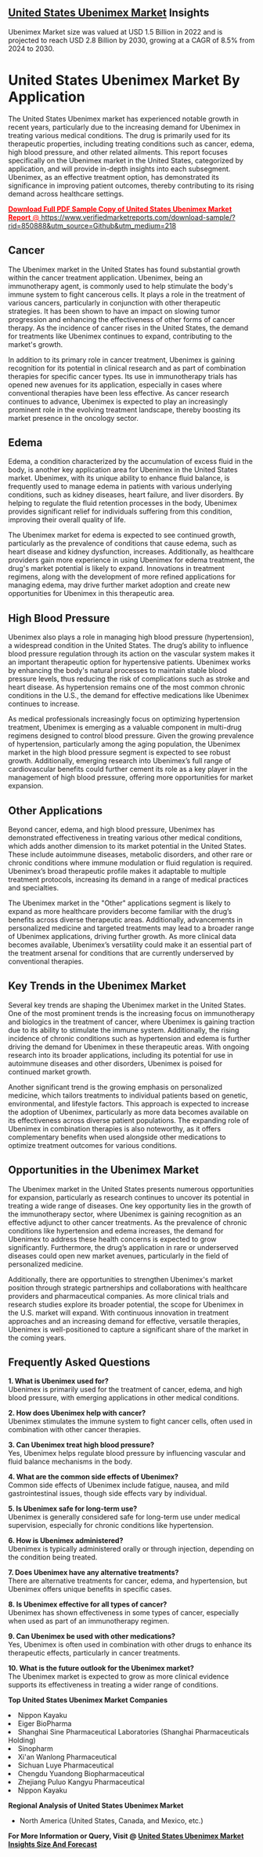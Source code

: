 <h2><a href="https://www.verifiedmarketreports.com/download-sample/?rid=850888&amp;utm_source=Github&amp;utm_medium=218" target="_blank">United States Ubenimex Market</a> Insights</h2><p>Ubenimex Market size was valued at USD 1.5 Billion in 2022 and is projected to reach USD 2.8 Billion by 2030, growing at a CAGR of 8.5% from 2024 to 2030.</p><p><h1>United States Ubenimex Market By Application</h1> <p>The United States Ubenimex market has experienced notable growth in recent years, particularly due to the increasing demand for Ubenimex in treating various medical conditions. The drug is primarily used for its therapeutic properties, including treating conditions such as cancer, edema, high blood pressure, and other related ailments. This report focuses specifically on the Ubenimex market in the United States, categorized by application, and will provide in-depth insights into each subsegment. Ubenimex, as an effective treatment option, has demonstrated its significance in improving patient outcomes, thereby contributing to its rising demand across healthcare settings.</p> <p><a href="#download"><p><span class=""><span style="color: #ff0000;"><strong>Download Full PDF Sample Copy of United States Ubenimex Market Report</strong> @ </span><a href="https://www.verifiedmarketreports.com/download-sample/?rid=850888&amp;utm_source=Github&amp;utm_medium=218" target="_blank">https://www.verifiedmarketreports.com/download-sample/?rid=850888&amp;utm_source=Github&amp;utm_medium=218</a></span></p></a></p> <h2>Cancer</h2> <p>The Ubenimex market in the United States has found substantial growth within the cancer treatment application. Ubenimex, being an immunotherapy agent, is commonly used to help stimulate the body's immune system to fight cancerous cells. It plays a role in the treatment of various cancers, particularly in conjunction with other therapeutic strategies. It has been shown to have an impact on slowing tumor progression and enhancing the effectiveness of other forms of cancer therapy. As the incidence of cancer rises in the United States, the demand for treatments like Ubenimex continues to expand, contributing to the market's growth.</p> <p>In addition to its primary role in cancer treatment, Ubenimex is gaining recognition for its potential in clinical research and as part of combination therapies for specific cancer types. Its use in immunotherapy trials has opened new avenues for its application, especially in cases where conventional therapies have been less effective. As cancer research continues to advance, Ubenimex is expected to play an increasingly prominent role in the evolving treatment landscape, thereby boosting its market presence in the oncology sector.</p> <h2>Edema</h2> <p>Edema, a condition characterized by the accumulation of excess fluid in the body, is another key application area for Ubenimex in the United States market. Ubenimex, with its unique ability to enhance fluid balance, is frequently used to manage edema in patients with various underlying conditions, such as kidney diseases, heart failure, and liver disorders. By helping to regulate the fluid retention processes in the body, Ubenimex provides significant relief for individuals suffering from this condition, improving their overall quality of life.</p> <p>The Ubenimex market for edema is expected to see continued growth, particularly as the prevalence of conditions that cause edema, such as heart disease and kidney dysfunction, increases. Additionally, as healthcare providers gain more experience in using Ubenimex for edema treatment, the drug's market potential is likely to expand. Innovations in treatment regimens, along with the development of more refined applications for managing edema, may drive further market adoption and create new opportunities for Ubenimex in this therapeutic area.</p> <h2>High Blood Pressure</h2> <p>Ubenimex also plays a role in managing high blood pressure (hypertension), a widespread condition in the United States. The drug’s ability to influence blood pressure regulation through its action on the vascular system makes it an important therapeutic option for hypertensive patients. Ubenimex works by enhancing the body's natural processes to maintain stable blood pressure levels, thus reducing the risk of complications such as stroke and heart disease. As hypertension remains one of the most common chronic conditions in the U.S., the demand for effective medications like Ubenimex continues to increase.</p> <p>As medical professionals increasingly focus on optimizing hypertension treatment, Ubenimex is emerging as a valuable component in multi-drug regimens designed to control blood pressure. Given the growing prevalence of hypertension, particularly among the aging population, the Ubenimex market in the high blood pressure segment is expected to see robust growth. Additionally, emerging research into Ubenimex’s full range of cardiovascular benefits could further cement its role as a key player in the management of high blood pressure, offering more opportunities for market expansion.</p> <h2>Other Applications</h2> <p>Beyond cancer, edema, and high blood pressure, Ubenimex has demonstrated effectiveness in treating various other medical conditions, which adds another dimension to its market potential in the United States. These include autoimmune diseases, metabolic disorders, and other rare or chronic conditions where immune modulation or fluid regulation is required. Ubenimex’s broad therapeutic profile makes it adaptable to multiple treatment protocols, increasing its demand in a range of medical practices and specialties.</p> <p>The Ubenimex market in the "Other" applications segment is likely to expand as more healthcare providers become familiar with the drug’s benefits across diverse therapeutic areas. Additionally, advancements in personalized medicine and targeted treatments may lead to a broader range of Ubenimex applications, driving further growth. As more clinical data becomes available, Ubenimex’s versatility could make it an essential part of the treatment arsenal for conditions that are currently underserved by conventional therapies.</p> <h2>Key Trends in the Ubenimex Market</h2> <p>Several key trends are shaping the Ubenimex market in the United States. One of the most prominent trends is the increasing focus on immunotherapy and biologics in the treatment of cancer, where Ubenimex is gaining traction due to its ability to stimulate the immune system. Additionally, the rising incidence of chronic conditions such as hypertension and edema is further driving the demand for Ubenimex in these therapeutic areas. With ongoing research into its broader applications, including its potential for use in autoimmune diseases and other disorders, Ubenimex is poised for continued market growth.</p> <p>Another significant trend is the growing emphasis on personalized medicine, which tailors treatments to individual patients based on genetic, environmental, and lifestyle factors. This approach is expected to increase the adoption of Ubenimex, particularly as more data becomes available on its effectiveness across diverse patient populations. The expanding role of Ubenimex in combination therapies is also noteworthy, as it offers complementary benefits when used alongside other medications to optimize treatment outcomes for various conditions.</p> <h2>Opportunities in the Ubenimex Market</h2> <p>The Ubenimex market in the United States presents numerous opportunities for expansion, particularly as research continues to uncover its potential in treating a wide range of diseases. One key opportunity lies in the growth of the immunotherapy sector, where Ubenimex is gaining recognition as an effective adjunct to other cancer treatments. As the prevalence of chronic conditions like hypertension and edema increases, the demand for Ubenimex to address these health concerns is expected to grow significantly. Furthermore, the drug’s application in rare or underserved diseases could open new market avenues, particularly in the field of personalized medicine.</p> <p>Additionally, there are opportunities to strengthen Ubenimex's market position through strategic partnerships and collaborations with healthcare providers and pharmaceutical companies. As more clinical trials and research studies explore its broader potential, the scope for Ubenimex in the U.S. market will expand. With continuous innovation in treatment approaches and an increasing demand for effective, versatile therapies, Ubenimex is well-positioned to capture a significant share of the market in the coming years.</p> <h2>Frequently Asked Questions</h2> <p><strong>1. What is Ubenimex used for?</strong><br> Ubenimex is primarily used for the treatment of cancer, edema, and high blood pressure, with emerging applications in other medical conditions.</p> <p><strong>2. How does Ubenimex help with cancer?</strong><br> Ubenimex stimulates the immune system to fight cancer cells, often used in combination with other cancer therapies.</p> <p><strong>3. Can Ubenimex treat high blood pressure?</strong><br> Yes, Ubenimex helps regulate blood pressure by influencing vascular and fluid balance mechanisms in the body.</p> <p><strong>4. What are the common side effects of Ubenimex?</strong><br> Common side effects of Ubenimex include fatigue, nausea, and mild gastrointestinal issues, though side effects vary by individual.</p> <p><strong>5. Is Ubenimex safe for long-term use?</strong><br> Ubenimex is generally considered safe for long-term use under medical supervision, especially for chronic conditions like hypertension.</p> <p><strong>6. How is Ubenimex administered?</strong><br> Ubenimex is typically administered orally or through injection, depending on the condition being treated.</p> <p><strong>7. Does Ubenimex have any alternative treatments?</strong><br> There are alternative treatments for cancer, edema, and hypertension, but Ubenimex offers unique benefits in specific cases.</p> <p><strong>8. Is Ubenimex effective for all types of cancer?</strong><br> Ubenimex has shown effectiveness in some types of cancer, especially when used as part of an immunotherapy regimen.</p> <p><strong>9. Can Ubenimex be used with other medications?</strong><br> Yes, Ubenimex is often used in combination with other drugs to enhance its therapeutic effects, particularly in cancer treatments.</p> <p><strong>10. What is the future outlook for the Ubenimex market?</strong><br> The Ubenimex market is expected to grow as more clinical evidence supports its effectiveness in treating a wider range of conditions.</p> </p><p><strong>Top United States Ubenimex Market Companies</strong></p><div data-test-id=""><p><li>Nippon Kayaku</li><li> Eiger BioPharma</li><li> Shanghai Sine Pharmaceutical Laboratories (Shanghai Pharmaceuticals Holding)</li><li> Sinopharm</li><li> Xi'an Wanlong Pharmaceutical</li><li> Sichuan Luye Pharmaceutical</li><li> Chengdu Yuandong Biopharmaceutical</li><li> Zhejiang Puluo Kangyu Pharmaceutical</li><li> Nippon Kayaku</li></p><div><strong>Regional Analysis of&nbsp;United States Ubenimex Market</strong></div><ul><li dir="ltr"><p dir="ltr">North America&nbsp;(United States, Canada, and Mexico, etc.)</p></li></ul><p><strong>For More Information or Query, Visit @&nbsp;</strong><strong><a href="https://www.verifiedmarketreports.com/product/ubenimex-market/?utm_source=Github&amp;utm_medium=218" target="_blank">United States Ubenimex Market Insights Size And Forecast</a></strong></p></div>
